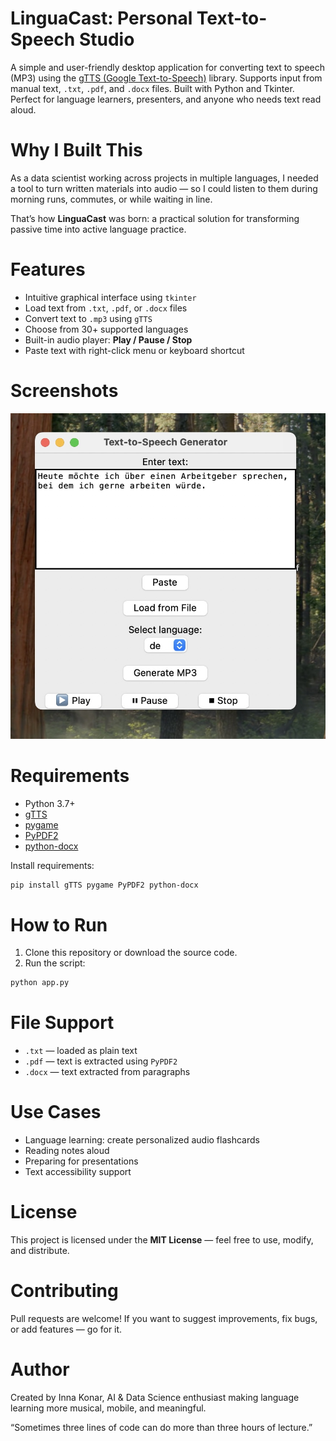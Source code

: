 # LinguaCast: Personal Text-to-Speech Studio

A simple and user-friendly desktop application for converting text to speech (MP3) using the [gTTS (Google Text-to-Speech)](https://pypi.org/project/gTTS/) library. Supports input from manual text, `.txt`, `.pdf`, and `.docx` files. Built with Python and Tkinter. Perfect for language learners, presenters, and anyone who needs text read aloud.

# Why I Built This

As a data scientist working across projects in multiple languages, I needed a tool to turn written materials into audio — so I could listen to them during morning runs, commutes, or while waiting in line.

That’s how **LinguaCast** was born: a practical solution for transforming passive time into active language practice.

# Features

*  Intuitive graphical interface using `tkinter`
*  Load text from `.txt`, `.pdf`, or `.docx` files
*  Convert text to `.mp3` using `gTTS`
*  Choose from 30+ supported languages
*  Built-in audio player: **Play / Pause / Stop**
*  Paste text with right-click menu or keyboard shortcut



# Screenshots

![Screenshot](image.jpg)




# Requirements

* Python 3.7+
* [gTTS](https://pypi.org/project/gTTS/)
* [pygame](https://pypi.org/project/pygame/)
* [PyPDF2](https://pypi.org/project/PyPDF2/)
* [python-docx](https://pypi.org/project/python-docx/)

Install requirements:

```bash
pip install gTTS pygame PyPDF2 python-docx
```



#  How to Run

1. Clone this repository or download the source code.
2. Run the script:

```bash
python app.py
```



#  File Support

* `.txt` — loaded as plain text
* `.pdf` — text is extracted using `PyPDF2`
* `.docx` — text extracted from paragraphs



# Use Cases

* Language learning: create personalized audio flashcards
* Reading notes aloud
* Preparing for presentations
* Text accessibility support



#  License

This project is licensed under the **MIT License** — feel free to use, modify, and distribute.



# Contributing

Pull requests are welcome! If you want to suggest improvements, fix bugs, or add features — go for it.



# Author


Created by Inna Konar,
AI & Data Science enthusiast making language learning more musical, mobile, and meaningful.

“Sometimes three lines of code can do more than three hours of lecture.”
